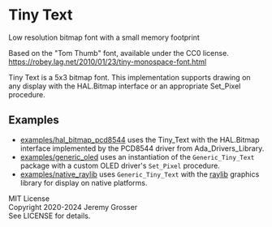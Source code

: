 # Tiny Text
Low resolution bitmap font with a small memory footprint

Based on the "Tom Thumb" font, available under the CC0 license.  
https://robey.lag.net/2010/01/23/tiny-monospace-font.html

Tiny Text is a 5x3 bitmap font. This implementation supports drawing on any display with the HAL.Bitmap interface or an appropriate Set_Pixel procedure.

## Examples

- [examples/hal_bitmap_pcd8544](examples/hal_bitmap_pcd8544) uses the Tiny_Text with the HAL.Bitmap interface implemented by the PCD8544 driver from Ada_Drivers_Library.
- [examples/generic_oled](examples/generic_oled) uses an instantiation of the `Generic_Tiny_Text` package with a custom OLED driver's `Set_Pixel` procedure.
- [examples/native_raylib](examples/native_raylib) uses `Generic_Tiny_Text` with the [raylib](https://www.raylib.com/) graphics library for display on native platforms.

MIT License  
Copyright 2020-2024 Jeremy Grosser  
See LICENSE for details.  
